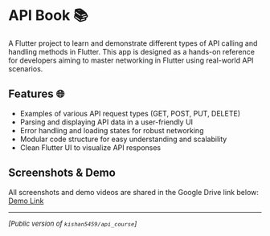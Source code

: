# API Book 📚

A Flutter project to learn and demonstrate different types of API calling and handling methods in Flutter. This app is designed as a hands-on reference for developers aiming to master networking in Flutter using real-world API scenarios.

## Features 🌐

- Examples of various API request types (GET, POST, PUT, DELETE)
- Parsing and displaying API data in a user-friendly UI
- Error handling and loading states for robust networking
- Modular code structure for easy understanding and scalability
- Clean Flutter UI to visualize API responses

## Screenshots & Demo

All screenshots and demo videos are shared in the Google Drive link below:  
[Demo Link](PASTE_YOUR_GOOGLE_DRIVE_LINK_HERE)

---

<p align="left" style="font-size:small"><i>[Public version of <code>kishan5459/api_course</code>]</i></p>
